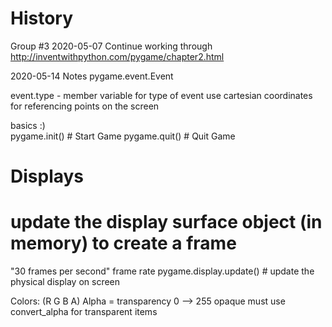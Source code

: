 # History 

Group #3 2020-05-07 
Continue working through http://inventwithpython.com/pygame/chapter2.html 


2020-05-14 Notes
pygame.event.Event

event.type - member variable for type of event 
use cartesian coordinates for referencing points on the screen

basics :)  
pygame.init()   # Start Game 
pygame.quit()   # Quit Game


# Displays
# update the display surface object (in memory) to create a frame
"30 frames per second" frame rate
pygame.display.update() # update the physical display on screen

Colors: (R G B A)
Alpha = transparency 0 --> 255 opaque
must use convert_alpha for transparent items